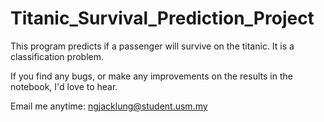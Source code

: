 # Titanic_Survival_Prediction_Project

This program predicts if a passenger will survive on the titanic. It is a classification problem.

If you find any bugs, or make any improvements on the results in the notebook, I'd love to hear.

Email me anytime: ngjacklung@student.usm.my
